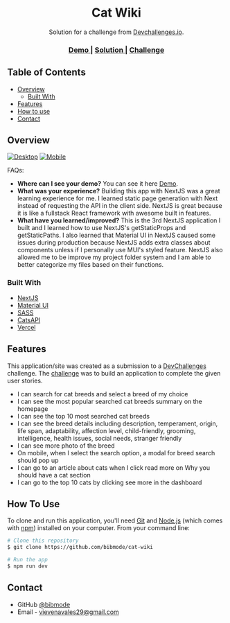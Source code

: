 <!-- Please update value in the {}  -->

<h1 align="center">Cat Wiki</h1>

<div align="center">
   Solution for a challenge from  <a href="http://devchallenges.io" target="_blank">Devchallenges.io</a>.
</div>

<div align="center">
  <h3>
    <a href="https://catwiki-gen.vercel.app/">
      Demo
    </a>
    <span> | </span>
    <a href="https://github.com/bibmode/cat-wiki">
      Solution
    </a>
    <span> | </span>
    <a href="https://devchallenges.io/challenges/f4NJ53rcfgrP6sBMD2jt">
      Challenge
    </a>
  </h3>
</div>

<!-- TABLE OF CONTENTS -->

## Table of Contents

- [Overview](#overview)
  - [Built With](#built-with)
- [Features](#features)
- [How to use](#how-to-use)
- [Contact](#contact)

<!-- OVERVIEW -->

## Overview

[![Desktop](https://i.postimg.cc/sDL1Zr3Z/screencapture-catwiki-gen-vercel-app-2022-01-10-21-49-54.png)](https://postimg.cc/QHpjRv9X)
[![Mobile](https://i.postimg.cc/gJ42c9Mj/screencapture-catwiki-gen-vercel-app-2022-01-10-21-50-17.png)](https://postimg.cc/S22hVPbb)

FAQs:

- <b>Where can I see your demo?</b>
  You can see it here <a href="https://catwiki-gen.vercel.app/">Demo</a>.
- <b>What was your experience?</b>
  Building this app with NextJS was a great learning experience for me. I learned static page generation with Next instead of requesting the API in the client side. NextJS is great because it is like a fullstack React framework with awesome built in features.
- <b>What have you learned/improved?</b>
  This is the 3rd NextJS application I built and I learned how to use NextJS's getStaticProps and getStaticPaths. I also learned that Material UI in NextJS caused some issues during production because NextJS adds extra classes about components unless if I personally use MUI's styled feature. NextJS also allowed me to be improve my project folder system and I am able to better categorize my files based on their functions.

### Built With

<!-- This section should list any major frameworks that you built your project using. Here are a few examples.-->

- [NextJS](https://vuejs.org/)
- [Material UI](https://tailwindcss.com/)
- [SASS](https://tailwindcss.com/)
- [CatsAPI](https://tailwindcss.com/)
- [Vercel](https://tailwindcss.com/)

## Features

<!-- List the features of your application or follow the template. Don't share the figma file here :) -->

This application/site was created as a submission to a [DevChallenges](https://devchallenges.io/challenges) challenge. The [challenge](https://devchallenges.io/challenges/f4NJ53rcfgrP6sBMD2jt) was to build an application to complete the given user stories.

- I can search for cat breeds and select a breed of my choice
- I can see the most popular searched cat breeds summary on the homepage
- I can see the top 10 most searched cat breeds
- I can see the breed details including description, temperament, origin, life span, adaptability, affection level, child-friendly, grooming, intelligence, health issues, social needs, stranger friendly
- I can see more photo of the breed
- On mobile, when I select the search option, a modal for breed search should pop up
- I can go to an article about cats when I click read more on Why you should have a cat section
- I can go to the top 10 cats by clicking see more in the dashboard

## How To Use

<!-- Example: -->

To clone and run this application, you'll need [Git](https://git-scm.com) and [Node.js](https://nodejs.org/en/download/) (which comes with [npm](http://npmjs.com)) installed on your computer. From your command line:

```bash
# Clone this repository
$ git clone https://github.com/bibmode/cat-wiki

# Run the app
$ npm run dev

```

## Contact

- GitHub [@bibmode](https://github.com/bibmode)
- Email - vievenavales29@gmail.com
